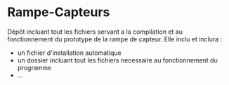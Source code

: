 # Rampe-Capteurs

Dépôt incluant tout les fichiers servant a la compilation et au fonctionnement du prototype de la rampe de capteur.
Elle inclu et inclura : 
  - un fichier d'installation automatique
  - un dossier incluant tout les fichiers necessaire au fonctionnement du programme
  - ... 
